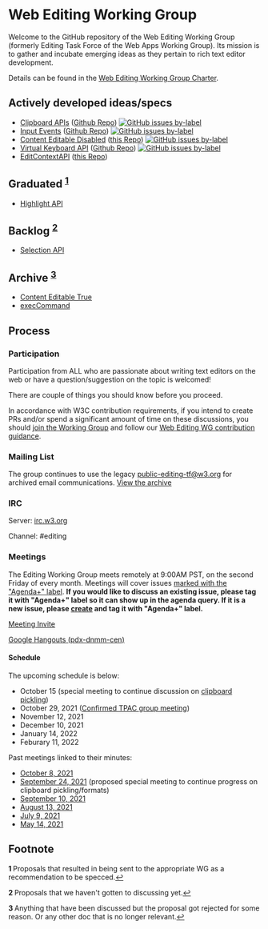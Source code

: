 Web Editing Working Group
=========================

Welcome to the GitHub repository of the Web Editing Working Group 
(formerly Editing Task Force of the Web Apps Working Group). Its
mission is to gather and incubate emerging ideas as they pertain 
to rich text editor development.

Details can be found in the [Web Editing Working Group Charter](https://www.w3.org/2021/06/web-editing-wg-charter.html).

## Actively developed ideas/specs

* [Clipboard APIs](https://www.w3.org/TR/clipboard-apis/) ([Github Repo](https://github.com/w3c/clipboard-apis/)) <a href="https://github.com/w3c/clipboard-apis/labels/agenda+">![GitHub issues by-label](https://img.shields.io/github/issues/w3c/clipboard-apis/agenda+?label=agenda%2B%20issues)</a>
* [Input Events](https://w3c.github.io/input-events/) ([Github Repo](https://github.com/w3c/input-events/)) <a href="https://github.com/w3c/input-events/labels/agenda+">![GitHub issues by-label](https://img.shields.io/github/issues/w3c/input-events/agenda+?label=agenda%2B%20issues)</a>
* [Content Editable Disabled](https://w3c.github.io/editing/docs/contentEditableDisabled/) ([this Repo](https://github.com/w3c/editing/)) <a href="https://github.com/w3c/editing/labels/agenda+">![GitHub issues by-label](https://img.shields.io/github/issues/w3c/editing/agenda+?label=agenda%2B%20issues)</a>
* [Virtual Keyboard API](https://www.w3.org/TR/virtual-keyboard/) ([Github Repo](https://github.com/w3c/virtual-keyboard/)) <a href="https://github.com/w3c/virtual-keyboard/labels/agenda+">![GitHub issues by-label](https://img.shields.io/github/issues/w3c/virtual-keyboard/agenda+?label=agenda%2B%20issues)</a>
* [EditContextAPI](docs/EditContext/explainer.md) ([this Repo](https://github.com/w3c/editing/))

## Graduated <sup id="graddedRef">[1](#graddefFootnote)</sup>

* [Highlight API](https://drafts.csswg.org/css-highlight-api-1/)

## Backlog <sup id="backlogdRef">[2](#backlogdefFootnote)</sup>

* [Selection API](https://w3c.github.io/selection-api/)

## Archive <sup id="archivedRef">[3](#archivedFootnote)</sup>

* [Content Editable True](http://w3c.github.io/editing/docs/contentEditableTrue/)
* [execCommand](http://w3c.github.io/editing/docs/execCommand/)

## Process

### Participation
Participation from ALL who are passionate about writing text editors on the web 
or have a question/suggestion on the topic is welcomed!

There are couple of things you should know before you proceed.

In accordance with W3C contribution requirements, if you intend to create PRs 
and/or spend a significant amount of time on these discussions, you should 
[join the Working Group](https://www.w3.org/2004/01/pp-impl/131776/join) and 
follow our [Web Editing WG contribution guidance](https://github.com/w3c/editing/blob/gh-pages/CONTRIBUTING.md).

### Mailing List

The group continues to use the legacy 
<a href="mailto:public-editing-tf@w3.org">public-editing-tf@w3.org</a> for archived 
email communications. [View the archive](https://lists.w3.org/Archives/Public/public-editing-tf/)

### IRC

Server: [irc.w3.org](http://irc.w3.org/)

Channel: #editing

### Meetings

The Editing Working Group meets remotely at 9:00AM PST, on the second Friday of every month. Meetings will cover issues [marked with the "Agenda+" label](https://github.com/w3c/editing/labels/Agenda%2B). **If you would like to discuss an existing issue, please tag it with "Agenda+" label so it can show up in the agenda query. If it is a new issue, please [create](https://github.com/w3c/editing/issues/new) and tag it with "Agenda+" label.**

[Meeting Invite](https://calendar.google.com/event?action=TEMPLATE&tmeid=MDVjYWxldXFiNDhiN3JmMHFqY3FiamRoOTdfMjAyMDEyMTFUMTcwMDAwWiAxN2xtdTNwaHZoamhlaDJpdTljYmppZnI3Y0Bn&tmsrc=17lmu3phvhjheh2iu9cbjifr7c%40group.calendar.google.com&scp=ALL)

[Google Hangouts (pdx-dnmm-cen)](https://meet.google.com/pdx-dnmm-cen)

#### Schedule

The upcoming schedule is below:

* October 15 (special meeting to continue discussion on [clipboard pickling](https://github.com/w3c/editing/issues/334))
* October 29, 2021 ([Confirmed TPAC group meeting](https://www.w3.org/wiki/TPAC/2021/GroupMeetings#WG.2FIG.2FBG_Group_Meetings_details))
* November 12, 2021
* December 10, 2021 
* January 14, 2022
* Feburary 11, 2022

Past meetings linked to their minutes:

* [October 8, 2021](https://www.w3.org/2021/10/08-editing-minutes.html)
* [September 24, 2021](https://www.w3.org/2021/09/24-editing-minutes.html) (proposed special meeting to continue progress on clipboard pickling/formats)
* [September 10, 2021](https://www.w3.org/2021/09/10-editing-minutes.html)
* [August 13, 2021](https://www.w3.org/2021/08/13-editing-minutes.html)
* [July 9, 2021](https://lists.w3.org/Archives/Public/public-editing-tf/2021Jul/0000.html)
* [May 14, 2021](https://www.w3.org/2021/05/14-editing-minutes.html)

## Footnote

<b id="graddefFootnote">1 </b>Proposals that resulted in being sent to the appropriate WG as a recommendation to be specced.[↩](#graddedRef)

<b id="backlogdefFootnote">2 </b>Proposals that we haven't gotten to discussing yet.[↩](#backlogdRef)

<b id="archivedFootnote">3 </b>Anything that have been discussed but the proposal got rejected for some reason. Or any other doc that is no longer relevant.[↩](#archivedRef)
